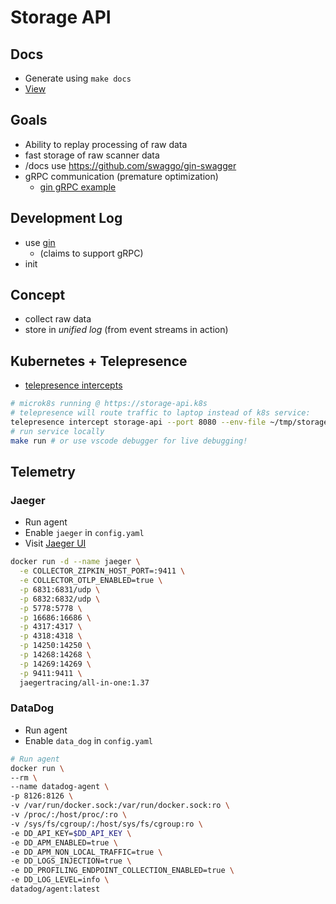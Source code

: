 # Storage API

## Docs

- Generate using `make docs`
- [View](http://localhost:8080/swagger/index.html)

## Goals

- Ability to replay processing of raw data
- fast storage of raw scanner data
- /docs use <https://github.com/swaggo/gin-swagger>
- gRPC communication (premature optimization)
  - [gin gRPC example](https://github.com/gin-gonic/examples/blob/master/grpc/gin/main.go)

## Development Log

- use [gin](https://github.com/gin-gonic/gin)
  - (claims to support gRPC)
- init

## Concept

- collect raw data
- store in _unified log_ (from event streams in action)

## Kubernetes + Telepresence

- [telepresence intercepts](https://www.telepresence.io/docs/v2.0/howtos/intercepts/)

```sh
# microk8s running @ https://storage-api.k8s
# telepresence will route traffic to laptop instead of k8s service:
telepresence intercept storage-api --port 8080 --env-file ~/tmp/storage-api-intercept.env
# run service locally
make run # or use vscode debugger for live debugging!
```

## Telemetry

### Jaeger

- Run agent
- Enable `jaeger` in `config.yaml`
- Visit [Jaeger UI](http://localhost:16686/)

```sh
docker run -d --name jaeger \
  -e COLLECTOR_ZIPKIN_HOST_PORT=:9411 \
  -e COLLECTOR_OTLP_ENABLED=true \
  -p 6831:6831/udp \
  -p 6832:6832/udp \
  -p 5778:5778 \
  -p 16686:16686 \
  -p 4317:4317 \
  -p 4318:4318 \
  -p 14250:14250 \
  -p 14268:14268 \
  -p 14269:14269 \
  -p 9411:9411 \
  jaegertracing/all-in-one:1.37
```

### DataDog

- Run agent
- Enable `data_dog` in `config.yaml`

```sh
# Run agent
docker run \
--rm \
--name datadog-agent \
-p 8126:8126 \
-v /var/run/docker.sock:/var/run/docker.sock:ro \
-v /proc/:/host/proc/:ro \
-v /sys/fs/cgroup/:/host/sys/fs/cgroup:ro \
-e DD_API_KEY=$DD_API_KEY \
-e DD_APM_ENABLED=true \
-e DD_APM_NON_LOCAL_TRAFFIC=true \
-e DD_LOGS_INJECTION=true \
-e DD_PROFILING_ENDPOINT_COLLECTION_ENABLED=true \
-e DD_LOG_LEVEL=info \
datadog/agent:latest
```
